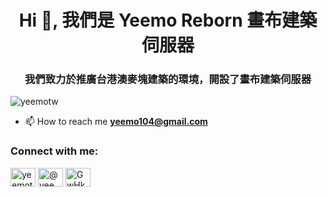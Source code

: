 <h1 align="center">Hi 👋, 我們是 Yeemo Reborn 畫布建築伺服器</h1>
<h3 align="center">我們致力於推廣台港澳麥塊建築的環境，開設了畫布建築伺服器</h3>

<p align="left"> <img src="https://komarev.com/ghpvc/?username=yeemotw&label=Profile%20views&color=0e75b6&style=flat" alt="yeemotw" /> </p>

- 📫 How to reach me **yeemo104@gmail.com**

<h3 align="left">Connect with me:</h3>
<p align="left">
<a href="https://fb.com/yeemoteam" target="blank"><img align="center" src="https://raw.githubusercontent.com/rahuldkjain/github-profile-readme-generator/master/src/images/icons/Social/facebook.svg" alt="yeemoteam" height="30" width="40" /></a>
<a href="https://www.youtube.com/c/@yeemomc" target="blank"><img align="center" src="https://raw.githubusercontent.com/rahuldkjain/github-profile-readme-generator/master/src/images/icons/Social/youtube.svg" alt="@yeemomc" height="30" width="40" /></a>
<a href="https://discord.gg/GwHkvH7uNh" target="blank"><img align="center" src="https://raw.githubusercontent.com/rahuldkjain/github-profile-readme-generator/master/src/images/icons/Social/discord.svg" alt="GwHkvH7uNh" height="30" width="40" /></a>
</p>

